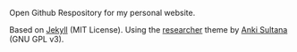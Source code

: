Open Github Respository for my personal website.

Based on [Jekyll](https://jekyllrb.com/) (MIT License).
Using the [researcher](https://github.com/ankitsultana/researcher) theme by [Anki Sultana](https://github.com/ankitsultana) (GNU GPL v3).
